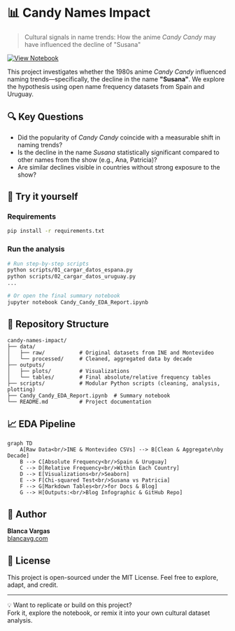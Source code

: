 # 📊 Candy Names Impact

> Cultural signals in name trends: How the anime *Candy Candy* may have influenced the decline of "Susana"

[![View Notebook](https://img.shields.io/badge/View-Notebook-blue?logo=jupyter)](./Candy_Candy_EDA_Report.ipynb)

This project investigates whether the 1980s anime *Candy Candy* influenced naming trends—specifically, the decline in the name **"Susana"**. We explore the hypothesis using open name frequency datasets from Spain and Uruguay.

## 🔍 Key Questions

- Did the popularity of *Candy Candy* coincide with a measurable shift in naming trends?
- Is the decline in the name *Susana* statistically significant compared to other names from the show (e.g., Ana, Patricia)?
- Are similar declines visible in countries without strong exposure to the show?

## 🚀 Try it yourself

### Requirements

```bash
pip install -r requirements.txt
```

### Run the analysis

```bash
# Run step-by-step scripts
python scripts/01_cargar_datos_espana.py
python scripts/02_cargar_datos_uruguay.py
...

# Or open the final summary notebook
jupyter notebook Candy_Candy_EDA_Report.ipynb
```

## 📂 Repository Structure

```
candy-names-impact/
├── data/
│   ├── raw/           # Original datasets from INE and Montevideo
│   └── processed/     # Cleaned, aggregated data by decade
├── outputs/
│   ├── plots/         # Visualizations
│   └── tables/        # Final absolute/relative frequency tables
├── scripts/           # Modular Python scripts (cleaning, analysis, plotting)
├── Candy_Candy_EDA_Report.ipynb  # Summary notebook
└── README.md          # Project documentation
```

## 📈 EDA Pipeline

```mermaid
graph TD
    A[Raw Data<br/>INE & Montevideo CSVs] --> B[Clean & Aggregate\nby Decade]
    B --> C[Absolute Frequency<br/>Spain & Uruguay]
    C --> D[Relative Frequency<br/>Within Each Country]
    D --> E[Visualizations<br/>Seaborn]
    E --> F[Chi-squared Test<br/>Susana vs Patricia]
    F --> G[Markdown Tables<br/>for Docs & Blog]
    G --> H[Outputs:<br/>Blog Infographic & GitHub Repo]
```

## 🙋 Author

**Blanca Vargas**  
[blancavg.com](https://blancavg.com)  


## 🪪 License

This project is open-sourced under the MIT License. Feel free to explore, adapt, and credit.

---

💡 Want to replicate or build on this project?  
Fork it, explore the notebook, or remix it into your own cultural dataset analysis.
